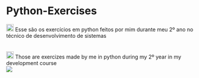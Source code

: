 # Python-Exercises

<div>
  <img height="20em" src="https://cdn-icons-png.flaticon.com/512/186/186203.png"/> Esse são os exercícios em python feitos por mim durante meu 2º ano no técnico de   desenvolvimento de sistemas
</div>
<br><br>

<div>
  <img height="20em" src="https://cdn-icons-png.flaticon.com/512/197/197484.png"/> Those are exercizes made by me in python during my 2º year in my development course
</div>

<img align="center" src="https://raspberry-valley.azurewebsites.net/img/Python-01.jpg"/>
